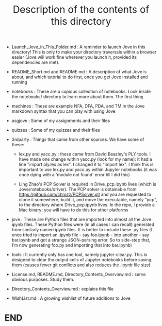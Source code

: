<header> 
    <font size="6">
    Description of the contents of this directory
    </font>
</header>

* Launch\_Jove\_in\_This\_Folder.md : A reminder to launch Jove in this directory! This is
  only to make your directory traversals within a browser easier (Jove will work fine
  wherever you launch it, provided its dependencies are met).

* README\_Short.md and README.md : A description of what Jove is about, and which tutorial
  to do first, once you get Jove installed and running

* notebooks : These are a copious collection of notebooks. Look inside
  the notebooks/ directory to learn more about them.
  The first thing 

* machines : These are example NFA, DFA, PDA, and TM in the Jove markdown
  syntax that you can play with using Jove

* asgjove : Some of my assignments and their files

* quizzes : Some of my quizzes and their files

  
* 3rdparty : Things that came from other sources. We have some of these:

  - lex.py and yacc.py : these came from David Beazley's PLY tools. I have
   made one change within yacc.py (look for my name): it had a line
   "import ply.lex as lex". I changed it to "import lex". I think this is
   important to use lex.py and yacc.py within Jupyter notebooks (it was
   once dying with a 'module not found' error till I did this)

  - Ling Zhao's PCP Solver is required in Drive_pcp.ipynb lives (which
    is Jove/notebooks/driver). The PCP solver is obtainable from
    https://github.com/chrozz/PCPSolver.git and you are requested to
    clone it somewhere, build it, and move the executable, namely "pcp",
    to the directory where Drive_pcp.ipynb lives. In the repo, I provide
    a Mac binary; you will have to do this for other platforms

* jove : These are Python files that are imported into almost all the
  Jove ipynb files. These Python files were (in all cases I can recall)
  generated from similarly named ipynb files. It is better to include
  these .py files (I once tried to import an .ipynb file - say
  foo.ipynb - into another - say bar.ipynb and got a strange JSON-parsing
  error. So to side-step that, I'm now generating foo.py and importing
  that into bar.ipynb)

* tools : It currently only has one tool, namely jupyter-clear.py. This
  is designed to clear the output cells of Jupyter notebooks before saving
  them (causes fewer git conflicts and also reduces the .ipynb file size)

* License.md, README.md, Directory_Contents_Overview.md : serve obvious purposes. Study them.

* Directory_Contents_Overview.md : explains this file

* WishList.md : A growing wishlist of future additions to Jove

# END
